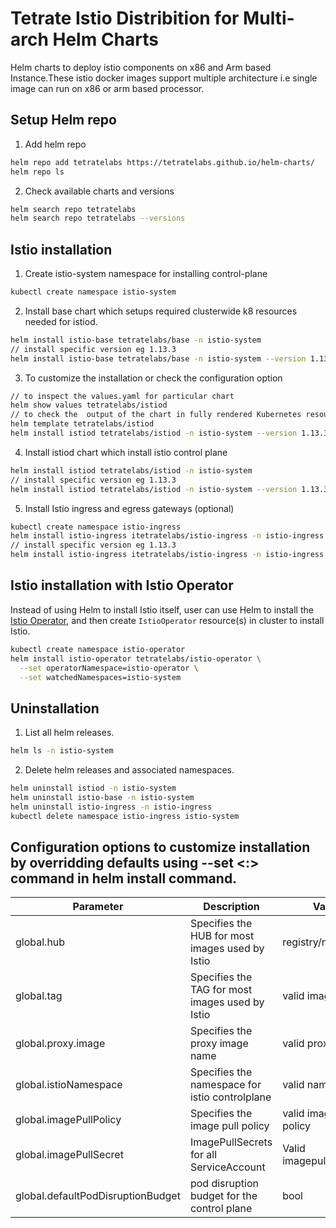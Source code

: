 # Tetrate Istio Distribition for Multi-arch Helm Charts

Helm charts to deploy istio components on x86 and Arm based Instance.These istio docker images support multiple architecture i.e single image can run on x86 or arm based processor.

## Setup Helm repo

1. Add helm repo 

```sh
helm repo add tetratelabs https://tetratelabs.github.io/helm-charts/
helm repo ls
```

2. Check available charts and versions

```sh
helm search repo tetratelabs
helm search repo tetratelabs --versions
```

## Istio installation

1. Create istio-system namespace for installing control-plane

```sh
kubectl create namespace istio-system
```

2. Install base chart which setups required clusterwide k8 resources needed for istiod.

```sh
helm install istio-base tetratelabs/base -n istio-system
// install specific version eg 1.13.3
helm install istio-base tetratelabs/base -n istio-system --version 1.13.3
```
3. To customize the installation or check the configuration option

```sh
// to inspect the values.yaml for particular chart
helm show values tetratelabs/istiod
// to check the  output of the chart in fully rendered Kubernetes resource templates
helm template tetratelabs/istiod
helm install istiod tetratelabs/istiod -n istio-system --version 1.13.3
```

4. Install istiod chart which install istio control plane

```sh
helm install istiod tetratelabs/istiod -n istio-system
// install specific version eg 1.13.3
helm install istiod tetratelabs/istiod -n istio-system --version 1.13.3
```

5. Install Istio ingress and egress gateways (optional)

```sh
kubectl create namespace istio-ingress
helm install istio-ingress itetratelabs/istio-ingress -n istio-ingress
// install specific version eg 1.13.3
helm install istio-ingress itetratelabs/istio-ingress -n istio-ingress --version 1.13.3
```


## Istio installation with Istio Operator

Instead of using Helm to install Istio itself, user can use Helm to install the [Istio Operator][istio-operator], and then create `IstioOperator` resource(s) in  cluster to install Istio.

```sh
kubectl create namespace istio-operator
helm install istio-operator tetratelabs/istio-operator \
  --set operatorNamespace=istio-operator \
  --set watchedNamespaces=istio-system
```

[istio-operator]: https://istio.io/latest/docs/setup/install/operator/

## Uninstallation

1. List all helm releases.

```sh
helm ls -n istio-system
```

2. Delete  helm releases and associated namespaces.

```sh
helm uninstall istiod -n istio-system
helm uninstall istio-base -n istio-system
helm uninstall istio-ingress -n istio-ingress
kubectl delete namespace istio-ingress istio-system
```

## Configuration options to customize installation by overridding defaults using --set <:> command in helm install command.

| **Parameter**                     | **Description**                                 | **Values**              | **Default**                      |
|-----------------------------------|-------------------------------------------------|-------------------------|----------------------------------|
| global.hub                        | Specifies the HUB for most images used by Istio | registry/namespace      | containers.istio.tetratelabs.com |
| global.tag                        | Specifies the TAG for most images used by Istio | valid image tag         | 1.13.5-tetrate-multiarch-v1      |
| global.proxy.image                | Specifies the proxy image name                  | valid proxy name        | proxyv2                          |
| global.istioNamespace             | Specifies  the namespace for istio controlplane | valid namespace         | istio-system                     |
| global.imagePullPolicy            | Specifies the image pull policy                 | valid image pull policy | IfNotPresent                     |
| global.imagePullSecret            | ImagePullSecrets for all ServiceAccount         | Valid imagepullsecret   |                                  |
| global.defaultPodDisruptionBudget | pod disruption budget for the control plane     | bool                    | true                             |
